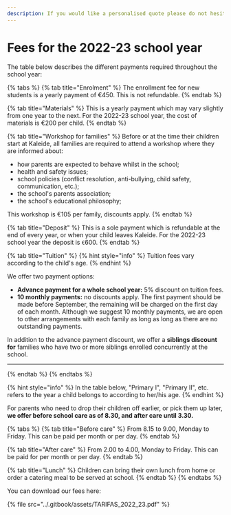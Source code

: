 ```yaml
---
description: If you would like a personalised quote please do not hesitate to contact us.
---
```


# Fees for the 2022-23 school year

The table below describes the different payments required throughout the school year:

{% tabs %}
{% tab title="Enrolment" %}
The enrollment fee for new students is a yearly payment of €450. This is not refundable.&#x20;
{% endtab %}

{% tab title="Materials" %}
This is a yearly payment which may vary slightly from one year to the next. For the 2022-23 school year, the cost of materials is €200 per child.
{% endtab %}

{% tab title="Workshop for families" %}
Before or at the time their children start at Kaleide, all families are required to attend a workshop where they are informed about:

* how parents are expected to behave whilst in the school;
* health and safety issues;
* school policies (conflict resolution, anti-bullying, child safety, communication, etc.);
* the school's parents association;
* the school's educational philosophy;

This workshop is €105 per family, discounts apply.
{% endtab %}

{% tab title="Deposit" %}
This is a sole payment which is refundable at the end of every year, or when your child leaves Kaleide. For the 2022-23 school year the deposit is `€`600.
{% endtab %}

{% tab title="Tuition" %}
{% hint style="info" %}
Tuition fees vary according to the child's age.
{% endhint %}

We offer two payment options:

* **Advance payment for a whole school year:**  5% discount on tuition fees.&#x20;
* **10 monthly payments:** no discounts apply. The first payment should be made before September, the remaining will be charged on the first day of each month.  Although we suggest 10 monthly payments, we are open to other arrangements with each family as long as long as there are no outstanding payments.

In addition to the advance payment discount, we offer a **siblings discount for** families who have two or more siblings enrolled concurrently at the school.

****
{% endtab %}
{% endtabs %}

{% hint style="info" %}
In the table below, "Primary I", "Primary II", etc. refers to the year a child belongs to according to her/his age.
{% endhint %}

For parents who need to drop their children off earlier, or pick them up later, **we offer before school care as of 8.30, and after care until 3.30.**&#x20;

{% tabs %}
{% tab title="Before care" %}
From 8.15 to 9.00, Monday to Friday. This can be paid per month or per day.
{% endtab %}

{% tab title="After care" %}
From 2.00 to 4.00, Monday to Friday. This can be paid for per month or per day.
{% endtab %}

{% tab title="Lunch" %}
Children can bring their own lunch from home or order a catering meal to be served at school.
{% endtab %}
{% endtabs %}

You can download our fees here:

{% file src="../.gitbook/assets/TARIFAS_2022_23.pdf" %}

